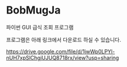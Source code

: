 # BobMugJa
파이썬 GUI 급식 조회 프로그램

프로그램은 아래 링크에서 다운로드 하실 수 있습니다.

https://drive.google.com/file/d/1jwWp0LPYl-nUH7xpSlChgjUJUQ8718rx/view?usp=sharing
